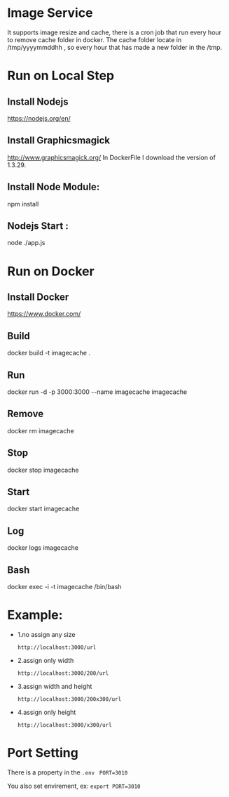 # Image Service
It supports image resize and cache, there is a cron job that run every hour to remove cache folder in docker.
The cache folder locate in /tmp/yyyymmddhh , so every hour that has made a new folder in the /tmp.

# Run on Local Step
## Install Nodejs
https://nodejs.org/en/

## Install Graphicsmagick
http://www.graphicsmagick.org/
In DockerFile I download the version of 1.3.29.

## Install Node Module:
npm install

## Nodejs Start :
node ./app.js

# Run on Docker
## Install Docker
https://www.docker.com/

## Build
docker build -t imagecache .
## Run
docker run -d -p 3000:3000 --name imagecache imagecache
## Remove
docker rm imagecache
## Stop
docker stop imagecache
## Start
docker start imagecache
## Log
docker logs imagecache
## Bash
docker exec -i -t imagecache /bin/bash

# Example:
* 1.no assign any size 

  `http://localhost:3000/url`

* 2.assign only width
  
  `http://localhost:3000/200/url`

* 3.assign width and height
  
  `http://localhost:3000/200x300/url`

* 4.assign only height
  
  `http://localhost:3000/x300/url`

# Port Setting
There is a property in the `.env `
`PORT=3010`

You also set envirement, ex:
`export PORT=3010`